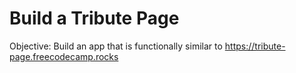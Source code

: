 # Build a Tribute Page
Objective: Build an app that is functionally similar to https://tribute-page.freecodecamp.rocks
